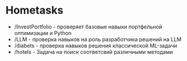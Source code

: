 # Hometasks
- /InvestPortfolio - проверяет базовые навыки портфельной оптимизации и Python
- /LLM - проверка навыков на роль разработчика решений на LLM
- /diabets - проверка навыков решения классической ML-задачи
- /hotels - Задача на поиск соответсвий различными методами
